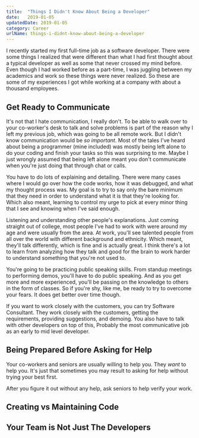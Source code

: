 ```yaml
---
title:  "Things I Didn't Know About Being a Developer"
date:   2019-01-05
updatedDate: 2019-01-05
category: Career
urlName: things-i-didnt-know-about-being-a-developer
---
```


I recently started my first full-time job as a software developer. There were
some things I realized that were different than what I had first thought about
a typical developer as well as some that never crossed my mind before. Even
though I had worked before as a part-time, I was juggling between my academics
and work so these things were never realized. So these are some of my experiences
I got while working at a company with about a thousand employees.

## Get Ready to Communicate

It's not that I hate communication, I really don't. To be able to walk over to
your co-worker's desk to talk and solve problems is part of the reason why I
left my previous job, which was going to be all remote work. But I didn't know
communication would be _so important_. Most of the tales I've heard about being
a programmer (mine included) was mostly being left alone to do your coding and
finish your tasks so this was surprising to me. Maybe I just wrongly assumed
that being left alone meant you don't communicate when you're just doing that
through chat or calls.

You have to do lots of explaining and detailing. There were many cases where I
would go over how the code works, how it was debugged, and what my thought
process was. My goal is to try to say only the bare minimum that they need in
order to understand what it is that they're looking for. Which also meant,
learning to control my urge to pick at every minor thing that I see and knowing
when I've said enough.

Listening and understanding other people's explanations. Just coming straight
out of college, most people I've had to work with were around my age and were
usually from the area. At work, you'll see talented people from all over the
world with different background and ethnicity. Which meant, they'll talk
differently, which is fine and is actually great. I think there's a lot to learn
from analyzing how they talk and good for the brain to work harder to understand
something that you're not used to.

You're going to be practicing public speaking skills. From standup meetings to
performing demos, you'll have to do public speaking. And as you get more and more
experienced, you'll be passing on the knowledge to others in the form of classes.
So if you're shy, like me, be ready to try to overcome your fears. It does get
better over time though.

If you want to work closely with the customers, you can try Software Consultant.
They work closely with the customers, getting the requirements, providing
suggestions, and demoing. You also have to talk with other developers on top of this,
Probably the most communicative job as an early to mid level developer.

## Being Prepared Before Asking for Help

Your co-workers and seniors are usually willing to help you. They _want_ to help
you. It's just that sometimes you may result to asking for help without trying
your best first.

After you figure it out without any help, ask seniors to help verify your work.

## Creating vs Maintaining Code

## Your Team is Not Just The Developers
